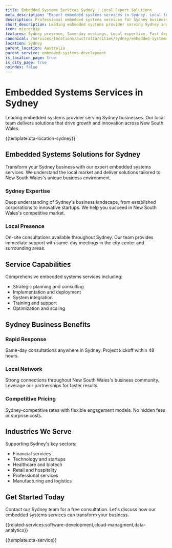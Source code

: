 ```yaml
---
title: Embedded Systems Services Sydney | Local Expert Solutions
meta_description: "Expert embedded systems services in Sydney. Local team, same-day consultations, proven results. Transform your business today."
description: Professional embedded systems services for Sydney businesses
short_description: Leading embedded systems provider serving Sydney and New South Wales.
icon: microchip
features: Sydney presence, Same-day meetings, Local expertise, Fast deployment, Competitive rates, Proven track record
canonical: /services/locations/australia/cities/sydney/embedded-systems-development-sydney.html
location: Sydney
parent_location: Australia
parent_service: embedded-systems-development
is_location_page: true
is_city_page: true
noindex: false
---
```


# Embedded Systems Services in Sydney

Leading embedded systems provider serving Sydney businesses. Our local team delivers solutions that drive growth and innovation across New South Wales.

{{template:cta-location-sydney}}

## Embedded Systems Solutions for Sydney

Transform your Sydney business with our expert embedded systems services. We understand the local market and deliver solutions tailored to New South Wales's unique business environment.

### Sydney Expertise

Deep understanding of Sydney's business landscape, from established corporations to innovative startups. We help you succeed in New South Wales's competitive market.

### Local Presence

On-site consultations available throughout Sydney. Our team provides immediate support with same-day meetings in the city center and surrounding areas.

## Service Capabilities

Comprehensive embedded systems services including:
- Strategic planning and consulting
- Implementation and deployment
- System integration
- Training and support
- Optimization and scaling

## Sydney Business Benefits

### Rapid Response
Same-day consultations anywhere in Sydney. Project kickoff within 48 hours.

### Local Network
Strong connections throughout New South Wales's business community. Leverage our partnerships for faster results.

### Competitive Pricing
Sydney-competitive rates with flexible engagement models. No hidden fees or surprise costs.

## Industries We Serve

Supporting Sydney's key sectors:
- Financial services
- Technology and startups
- Healthcare and biotech
- Retail and hospitality
- Professional services
- Manufacturing and logistics

## Get Started Today

Contact our Sydney team for a free consultation. Let's discuss how our embedded systems services can transform your business.

{{related-services:software-development,cloud-managment,data-analytics}}

{{template:cta-service}}
